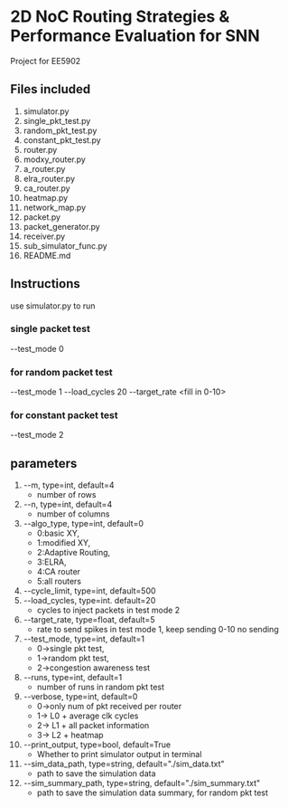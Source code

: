 # 2D NoC Routing Strategies & Performance Evaluation for SNN
Project for EE5902

## Files included
1. simulator.py
2. single_pkt_test.py
3. random_pkt_test.py
4. constant_pkt_test.py
5. router.py
6. modxy_router.py
7. a_router.py
8. elra_router.py
9. ca_router.py
10. heatmap.py
11. network_map.py
12. packet.py
13. packet_generator.py
14. receiver.py
15. sub_simulator_func.py
16. README.md

## Instructions
use simulator.py to run

### single packet test
--test_mode 0

### for random packet test
--test_mode 1 --load_cycles 20 --target_rate <fill in 0-10>

### for constant packet test
--test_mode 2


## parameters
1. --m, type=int, default=4
    - number of rows
2. --n, type=int, default=4
    - number of columns
3. --algo_type, type=int, default=0
    - 0:basic XY,
    - 1:modified XY,
    - 2:Adaptive Routing,
    - 3:ELRA,
    - 4:CA router
    - 5:all routers
4. --cycle_limit, type=int, default=500
5. --load_cycles, type=int. default=20
    - cycles to inject packets in test mode 2
6. --target_rate, type=float, default=5
    - rate to send spikes in test mode 1, keep sending 0-10 no sending
7. --test_mode, type=int, default=1
    - 0->single pkt test,
    - 1->random pkt test,
    - 2->congestion awareness test
8. --runs, type=int, default=1
    - number of runs in random pkt test
9. --verbose, type=int, default=0
    - 0->only num of pkt received per router
    - 1-> L0 + average clk cycles
    - 2-> L1 + all packet information
    - 3-> L2 + heatmap
10. --print_output, type=bool, default=True 
    - Whether to print simulator output in terminal
11. --sim_data_path, type=string, default="./sim_data.txt"
    - path to save the simulation data
12. --sim_summary_path, type=string, default="./sim_summary.txt"
    - path to save the simulation data summary, for random pkt test